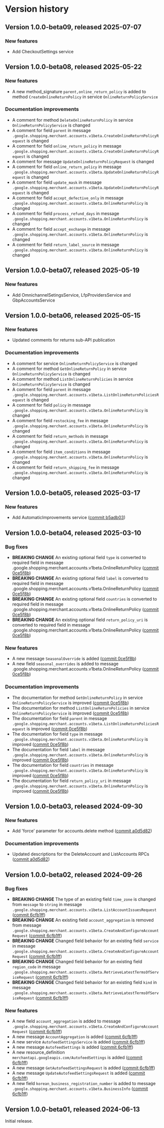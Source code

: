 # Version history

## Version 1.0.0-beta09, released 2025-07-07

### New features

- Add CheckoutSettings service

## Version 1.0.0-beta08, released 2025-05-22

### New features

- A new method_signature `parent,online_return_policy` is added to method `CreateOnlineReturnPolicy` in service `OnlineReturnPolicyService`

### Documentation improvements

- A comment for method `DeleteOnlineReturnPolicy` in service `OnlineReturnPolicyService` is changed
- A comment for field `parent` in message `.google.shopping.merchant.accounts.v1beta.CreateOnlineReturnPolicyRequest` is changed
- A comment for field `online_return_policy` in message `.google.shopping.merchant.accounts.v1beta.CreateOnlineReturnPolicyRequest` is changed
- A comment for message `UpdateOnlineReturnPolicyRequest` is changed
- A comment for field `online_return_policy` in message `.google.shopping.merchant.accounts.v1beta.UpdateOnlineReturnPolicyRequest` is changed
- A comment for field `update_mask` in message `.google.shopping.merchant.accounts.v1beta.UpdateOnlineReturnPolicyRequest` is changed
- A comment for field `accept_defective_only` in message `.google.shopping.merchant.accounts.v1beta.OnlineReturnPolicy` is changed
- A comment for field `process_refund_days` in message `.google.shopping.merchant.accounts.v1beta.OnlineReturnPolicy` is changed
- A comment for field `accept_exchange` in message `.google.shopping.merchant.accounts.v1beta.OnlineReturnPolicy` is changed
- A comment for field `return_label_source` in message `.google.shopping.merchant.accounts.v1beta.OnlineReturnPolicy` is changed

## Version 1.0.0-beta07, released 2025-05-19

### New features

- Add OmnichannelSetingsService, LfpProvidersService and GbpAccountsService

## Version 1.0.0-beta06, released 2025-05-15

### New features

- Updated comments for returns sub-API publication

### Documentation improvements

- A comment for service `OnlineReturnPolicyService` is changed
- A comment for method `GetOnlineReturnPolicy` in service `OnlineReturnPolicyService` is changed
- A comment for method `ListOnlineReturnPolicies` in service `OnlineReturnPolicyService` is changed
- A comment for field `parent` in message `.google.shopping.merchant.accounts.v1beta.ListOnlineReturnPoliciesRequest` is changed
- A comment for field `policy` in message `.google.shopping.merchant.accounts.v1beta.OnlineReturnPolicy` is changed
- A comment for field `restocking_fee` in message `.google.shopping.merchant.accounts.v1beta.OnlineReturnPolicy` is changed
- A comment for field `return_methods` in message `.google.shopping.merchant.accounts.v1beta.OnlineReturnPolicy` is changed
- A comment for field `item_conditions` in message `.google.shopping.merchant.accounts.v1beta.OnlineReturnPolicy` is changed
- A comment for field `return_shipping_fee` in message `.google.shopping.merchant.accounts.v1beta.OnlineReturnPolicy` is changed

## Version 1.0.0-beta05, released 2025-03-17

### New features

- Add AutomaticImprovements service ([commit b5adb03](https://github.com/googleapis/google-cloud-dotnet/commit/b5adb03d690e0b2ab64c80c2bbc2df993c5ec9a2))

## Version 1.0.0-beta04, released 2025-03-10

### Bug fixes

- **BREAKING CHANGE** An existing optional field `type` is converted to required field in message .google.shopping.merchant.accounts.v1beta.OnlineReturnPolicy ([commit 0ce5f8b](https://github.com/googleapis/google-cloud-dotnet/commit/0ce5f8bd4f7da0218f84246e78573332265feb80))
- **BREAKING CHANGE** An existing optional field `label` is converted to required field in message .google.shopping.merchant.accounts.v1beta.OnlineReturnPolicy ([commit 0ce5f8b](https://github.com/googleapis/google-cloud-dotnet/commit/0ce5f8bd4f7da0218f84246e78573332265feb80))
- **BREAKING CHANGE** An existing optional field `countries` is converted to required field in message .google.shopping.merchant.accounts.v1beta.OnlineReturnPolicy ([commit 0ce5f8b](https://github.com/googleapis/google-cloud-dotnet/commit/0ce5f8bd4f7da0218f84246e78573332265feb80))
- **BREAKING CHANGE** An existing optional field `return_policy_uri` is converted to required field in message .google.shopping.merchant.accounts.v1beta.OnlineReturnPolicy ([commit 0ce5f8b](https://github.com/googleapis/google-cloud-dotnet/commit/0ce5f8bd4f7da0218f84246e78573332265feb80))

### New features

- A new message `SeasonalOverride` is added ([commit 0ce5f8b](https://github.com/googleapis/google-cloud-dotnet/commit/0ce5f8bd4f7da0218f84246e78573332265feb80))
- A new field `seasonal_overrides` is added to message .google.shopping.merchant.accounts.v1beta.OnlineReturnPolicy ([commit 0ce5f8b](https://github.com/googleapis/google-cloud-dotnet/commit/0ce5f8bd4f7da0218f84246e78573332265feb80))

### Documentation improvements

- The documentation for method `GetOnlineReturnPolicy` in service `OnlineReturnPolicyService` is improved ([commit 0ce5f8b](https://github.com/googleapis/google-cloud-dotnet/commit/0ce5f8bd4f7da0218f84246e78573332265feb80))
- The documentation for method `ListOnlineReturnPolicies` in service `OnlineReturnPolicyService` is improved ([commit 0ce5f8b](https://github.com/googleapis/google-cloud-dotnet/commit/0ce5f8bd4f7da0218f84246e78573332265feb80))
- The documentation for field `parent` in message `.google.shopping.merchant.accounts.v1beta.ListOnlineReturnPoliciesRequest` is improved ([commit 0ce5f8b](https://github.com/googleapis/google-cloud-dotnet/commit/0ce5f8bd4f7da0218f84246e78573332265feb80))
- The documentation for field `type` in message `.google.shopping.merchant.accounts.v1beta.OnlineReturnPolicy` is improved ([commit 0ce5f8b](https://github.com/googleapis/google-cloud-dotnet/commit/0ce5f8bd4f7da0218f84246e78573332265feb80))
- The documentation for field `label` in message `.google.shopping.merchant.accounts.v1beta.OnlineReturnPolicy` is improved ([commit 0ce5f8b](https://github.com/googleapis/google-cloud-dotnet/commit/0ce5f8bd4f7da0218f84246e78573332265feb80))
- The documentation for field `countries` in message `.google.shopping.merchant.accounts.v1beta.OnlineReturnPolicy` is improved ([commit 0ce5f8b](https://github.com/googleapis/google-cloud-dotnet/commit/0ce5f8bd4f7da0218f84246e78573332265feb80))
- The documentation for field `return_policy_uri` in message `.google.shopping.merchant.accounts.v1beta.OnlineReturnPolicy` is improved ([commit 0ce5f8b](https://github.com/googleapis/google-cloud-dotnet/commit/0ce5f8bd4f7da0218f84246e78573332265feb80))

## Version 1.0.0-beta03, released 2024-09-30

### New features

- Add 'force' parameter for accounts.delete method ([commit a0d5d82](https://github.com/googleapis/google-cloud-dotnet/commit/a0d5d829b426a3a472c6d47116c200664d743600))

### Documentation improvements

- Updated descriptions for the DeleteAccount and ListAccounts RPCs ([commit a0d5d82](https://github.com/googleapis/google-cloud-dotnet/commit/a0d5d829b426a3a472c6d47116c200664d743600))

## Version 1.0.0-beta02, released 2024-09-26

### Bug fixes

- **BREAKING CHANGE** The type of an existing field `time_zone` is changed from `message` to `string` in message `.google.shopping.merchant.accounts.v1beta.ListAccountIssuesRequest` ([commit 6cfb1ff](https://github.com/googleapis/google-cloud-dotnet/commit/6cfb1ffdc3b8d3abd2853c589949be9cf1f31caa))
- **BREAKING CHANGE** An existing field `account_aggregation` is removed from message `.google.shopping.merchant.accounts.v1beta.CreateAndConfigureAccountRequest` ([commit 6cfb1ff](https://github.com/googleapis/google-cloud-dotnet/commit/6cfb1ffdc3b8d3abd2853c589949be9cf1f31caa))
- **BREAKING CHANGE** Changed field behavior for an existing field `service` in message `.google.shopping.merchant.accounts.v1beta.CreateAndConfigureAccountRequest` ([commit 6cfb1ff](https://github.com/googleapis/google-cloud-dotnet/commit/6cfb1ffdc3b8d3abd2853c589949be9cf1f31caa))
- **BREAKING CHANGE** Changed field behavior for an existing field `region_code` in message `.google.shopping.merchant.accounts.v1beta.RetrieveLatestTermsOfServiceRequest` ([commit 6cfb1ff](https://github.com/googleapis/google-cloud-dotnet/commit/6cfb1ffdc3b8d3abd2853c589949be9cf1f31caa))
- **BREAKING CHANGE** Changed field behavior for an existing field `kind` in message `.google.shopping.merchant.accounts.v1beta.RetrieveLatestTermsOfServiceRequest` ([commit 6cfb1ff](https://github.com/googleapis/google-cloud-dotnet/commit/6cfb1ffdc3b8d3abd2853c589949be9cf1f31caa))

### New features

- A new field `account_aggregation` is added to message `.google.shopping.merchant.accounts.v1beta.CreateAndConfigureAccountRequest` ([commit 6cfb1ff](https://github.com/googleapis/google-cloud-dotnet/commit/6cfb1ffdc3b8d3abd2853c589949be9cf1f31caa))
- A new message `AccountAggregation` is added ([commit 6cfb1ff](https://github.com/googleapis/google-cloud-dotnet/commit/6cfb1ffdc3b8d3abd2853c589949be9cf1f31caa))
- A new service `AutofeedSettingsService` is added ([commit 6cfb1ff](https://github.com/googleapis/google-cloud-dotnet/commit/6cfb1ffdc3b8d3abd2853c589949be9cf1f31caa))
- A new message `AutofeedSettings` is added ([commit 6cfb1ff](https://github.com/googleapis/google-cloud-dotnet/commit/6cfb1ffdc3b8d3abd2853c589949be9cf1f31caa))
- A new resource_definition `merchantapi.googleapis.com/AutofeedSettings` is added ([commit 6cfb1ff](https://github.com/googleapis/google-cloud-dotnet/commit/6cfb1ffdc3b8d3abd2853c589949be9cf1f31caa))
- A new message `GetAutofeedSettingsRequest` is added ([commit 6cfb1ff](https://github.com/googleapis/google-cloud-dotnet/commit/6cfb1ffdc3b8d3abd2853c589949be9cf1f31caa))
- A new message `UpdateAutofeedSettingsRequest` is added ([commit 6cfb1ff](https://github.com/googleapis/google-cloud-dotnet/commit/6cfb1ffdc3b8d3abd2853c589949be9cf1f31caa))
- A new field `korean_business_registration_number` is added to message `.google.shopping.merchant.accounts.v1beta.BusinessInfo` ([commit 6cfb1ff](https://github.com/googleapis/google-cloud-dotnet/commit/6cfb1ffdc3b8d3abd2853c589949be9cf1f31caa))

## Version 1.0.0-beta01, released 2024-06-13

Initial release.
